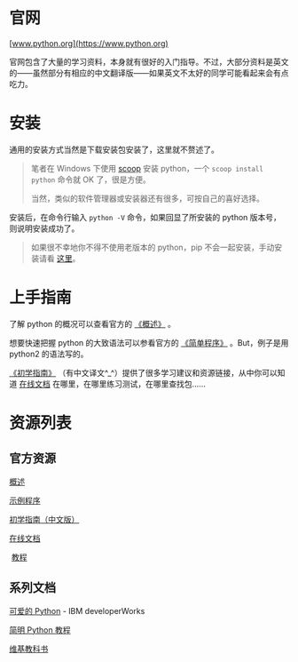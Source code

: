 # 官网

[www.python.org](https://www.python.org)

官网包含了大量的学习资料，本身就有很好的入门指导。不过，大部分资料是英文的——虽然部分有相应的中文翻译版——如果英文不太好的同学可能看起来会有点吃力。

# 安装

通用的安装方式当然是下载安装包安装了，这里就不赘述了。

> 笔者在 Windows 下使用 [scoop](https://scoop.sh/) 安装 python，一个 `scoop install python` 命令就 OK 了，很是方便。
>
> 当然，类似的软件管理器或安装器还有很多，可按自己的喜好选择。

安装后，在命令行输入 `python -V` 命令，如果回显了所安装的 python 版本号，则说明安装成功了。

> 如果很不幸地你不得不使用老版本的 python，pip 不会一起安装，手动安装请看 [这里](https://pip.pypa.io/en/stable/installing/)。

# 上手指南

了解 python 的概况可以查看官方的 [《概述》](https://wiki.python.org/moin/BeginnersGuide/Overview) 。

想要快速把握 python 的大致语法可以参看官方的 [《简单程序》](https://wiki.python.org/moin/SimplePrograms) 。But，例子是用 python2 的语法写的。

[《初学指南》](https://wiki.python.org/moin/BeginnersGuideChinese) （有中文译文\^_\^）提供了很多学习建议和资源链接，从中你可以知道 [在线文档](http://docs.python.org/) 在哪里，在哪里练习测试，在哪里查找包……

# 资源列表

## 官方资源	

[概述](https://wiki.python.org/moin/BeginnersGuide/Overview)

[示例程序](https://wiki.python.org/moin/SimplePrograms)

[初学指南（中文版）](https://wiki.python.org/moin/BeginnersGuideChinese)

[在线文档](http://docs.python.org/)

​	[教程](https://docs.python.org/3/tutorial/index.html)

## 系列文档

[可爱的 Python](https://www.ibm.com/developerworks/cn/linux/l-cpdecor.html) - IBM developerWorks

[简明 Python 教程](http://old.sebug.net/paper/python/)

[维基教科书](https://zh.wikibooks.org/wiki/Python)

